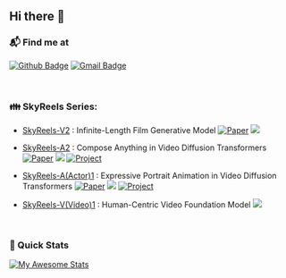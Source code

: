 ## Hi there 👋

### 📬 Find me at 
[![Github Badge](http://img.shields.io/badge/-Github-black?style=flat-square&logo=github&link=https://github.com/feizc/)](https://github.com/qiudi0127/) 
[![Gmail Badge](https://img.shields.io/badge/-Gmail-d14836?style=flat-square&logo=Gmail&logoColor=white&link=mailto:qiudihk@gmail.com)](mailto:qiudihk@gmail.com)

<br/>

### 👪 SkyReels Series:
- [SkyReels-V2](https://github.com/SkyworkAI/SkyReels-V2) : Infinite-Length Film Generative Model [![Paper](https://img.shields.io/badge/arXiv-b31b1b.svg)](https://arxiv.org/pdf/2504.13074) <img src="https://img.shields.io/github/stars/SkyworkAI/SkyReels-V2?style=social" />

- [SkyReels-A2](https://github.com/SkyworkAI/SkyReels-A2) : Compose Anything in Video Diffusion Transformers  [![Paper](https://img.shields.io/badge/arXiv-b31b1b.svg)](https://arxiv.org/pdf/2504.02436) <img src="https://img.shields.io/github/stars/SkyworkAI/SkyReels-A2?style=social" /> [![Project](https://img.shields.io/badge/Project_Page-00CED1)](https://skyworkai.github.io/skyreels-a2.github.io/)

- [SkyReels-A(Actor)1](https://github.com/SkyworkAI/SkyReels-A1) : Expressive Portrait Animation in Video Diffusion Transformers [![Paper](https://img.shields.io/badge/arXiv-b31b1b.svg)](https://arxiv.org/abs/2502.10841) <img src="https://img.shields.io/github/stars/SkyworkAI/SkyReels-A1?style=social" /> [![Project](https://img.shields.io/badge/Project_Page-00CED1)](https://skyworkai.github.io/skyreels-a1.github.io/)

- [SkyReels-V(Video)1](https://github.com/SkyworkAI/SkyReels-V1) : Human-Centric Video Foundation Model <img src="https://img.shields.io/github/stars/SkyworkAI/SkyReels-V1?style=social" />

<br/>


### 🚀 Quick Stats
[![My Awesome Stats](https://awesome-github-stats.azurewebsites.net/user-stats/qiudi0127)](https://git.io/awesome-stats-card)

<!--
**qiudi0127/qiudi0127** is a ✨ _special_ ✨ repository because its `README.md` (this file) appears on your GitHub profile.

Here are some ideas to get you started:

- 🔭 I’m currently working on ...
- 🌱 I’m currently learning ...
- 👯 I’m looking to collaborate on ...
- 🤔 I’m looking for help with ...
- 💬 Ask me about ...
- 📫 How to reach me: ...
- 😄 Pronouns: ...
- ⚡ Fun fact: ...
-->
